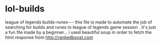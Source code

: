 # lol-builds
league of legends builds-runes---
this file is made to automate the job of searching for builds and runes to league of legends game session . 
it's just a fun file made by a beginner...
i used beautiful soup in order to fetch the html response from http://rankedboost.com
